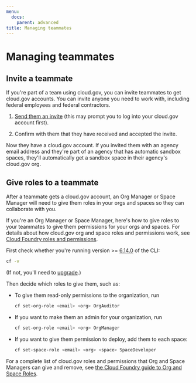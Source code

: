 ```yaml
---
menu:
  docs:
    parent: advanced
title: Managing teammates
---
```


# Managing teammates
## Invite a teammate

If you're part of a team using cloud.gov, you can invite teammates to get cloud.gov accounts. You can invite anyone you need to work with, including federal employees and federal contractors.

1. [Send them an invite](https://login.cloud.gov/invitations/new) (this may prompt you to log into your cloud.gov account first).

1. Confirm with them that they have received and accepted the invite.

Now they have a cloud.gov account. If you invited them with an agency email address and they're part of an agency that has automatic sandbox spaces, they'll automatically get a sandbox space in their agency's cloud.gov org.

## Give roles to a teammate

After a teammate gets a cloud.gov account, an Org Manager or Space Manager will need to give them roles in your orgs and spaces so they can collaborate with you.

If you're an Org Manager or Space Manager, here's how to give roles to your teammates to give them permissions for your orgs and spaces. For details about how cloud.gov org and space roles and permissions work, see [Cloud Foundry roles and permissions](http://docs.cloudfoundry.org/concepts/roles.html#roles).

First check whether you're running version >= [6.14.0](https://github.com/cloudfoundry/cli/releases/tag/v6.14.0) of the CLI:

```bash
cf -v
```

(If not, you'll need to [upgrade](https://docs.cloudfoundry.org/devguide/installcf/install-go-cli.html).)

Then decide which roles to give them, such as:

* To give them read-only permissions to the organization, run

    ```bash
    cf set-org-role <email> <org> OrgAuditor
    ```

* If you want to make them an admin for your organization, run

    ```bash
    cf set-org-role <email> <org> OrgManager
    ```
* If you want to give them permission to deploy, add them to each space:

    ```bash
    cf set-space-role <email> <org> <space> SpaceDeveloper
    ```

For a complete list of cloud.gov roles and permissions that Org and Space Managers can give and remove, see [the Cloud Foundry guide to Org and Space Roles](https://docs.cloudfoundry.org/adminguide/cli-user-management.html#orgs-spaces).
